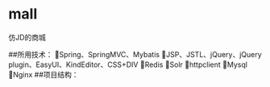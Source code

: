 # mall
仿JD的商城

##所用技术：
Spring、SpringMVC、Mybatis
JSP、JSTL、jQuery、jQuery plugin、EasyUI、KindEditor、CSS+DIV
Redis
Solr
httpclient
Mysql
Nginx
##项目结构：
```bash
```
